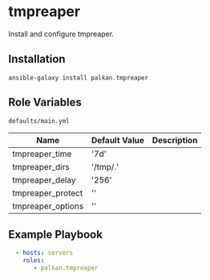 tmpreaper
========

Install and configure tmpreaper.

Installation
--------------

`ansible-galaxy install palkan.tmpreaper`

Role Variables
--------------

`defaults/main.yml`

| Name                        | Default Value |  Description    |
|-----------------------------|---------------|-----------------|
| tmpreaper_time              | '7d' | |
| tmpreaper_dirs              | '/tmp/.' | |
| tmpreaper_delay             | '256' | |
| tmpreaper_protect           | '' | |
| tmpreaper_options           | '' | |

Example Playbook
-------------------------
```yml
  - hosts: servers
    roles:
       - palkan.tmpreaper
```
